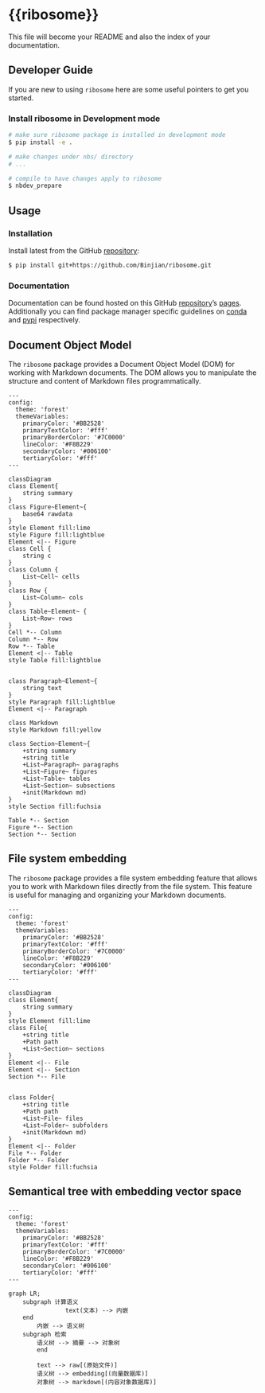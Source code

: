 # {{ribosome}}


<!-- WARNING: THIS FILE WAS AUTOGENERATED! DO NOT EDIT! -->

This file will become your README and also the index of your
documentation.

## Developer Guide

If you are new to using `ribosome` here are some useful pointers to get
you started.

### Install ribosome in Development mode

``` sh
# make sure ribosome package is installed in development mode
$ pip install -e .

# make changes under nbs/ directory
# ...

# compile to have changes apply to ribosome
$ nbdev_prepare
```

## Usage

### Installation

Install latest from the GitHub
[repository](https://github.com/Binjian/ribosome):

``` sh
$ pip install git+https://github.com/Binjian/ribosome.git
```

### Documentation

Documentation can be found hosted on this GitHub
[repository](https://github.com/Binjian/ribosome)’s
[pages](https://Binjian.github.io/ribosome/). Additionally you can find
package manager specific guidelines on
[conda](https://anaconda.org/Binjian/ribosome) and
[pypi](https://pypi.org/project/ribosome/) respectively.

## Document Object Model

The `ribosome` package provides a Document Object Model (DOM) for
working with Markdown documents. The DOM allows you to manipulate the
structure and content of Markdown files programmatically.

``` mermaid
---
config:
  theme: 'forest'
  themeVariables:
    primaryColor: '#BB2528'
    primaryTextColor: '#fff'
    primaryBorderColor: '#7C0000'
    lineColor: '#F8B229'
    secondaryColor: '#006100'
    tertiaryColor: '#fff'
---

classDiagram
class Element{
    string summary
}
class Figure~Element~{
    base64 rawdata
}
style Element fill:lime
style Figure fill:lightblue
Element <|-- Figure
class Cell {
    string c
}
class Column {
    List~Cell~ cells
}
class Row {
    List~Column~ cols
}
class Table~Element~ {
    List~Row~ rows
}
Cell *-- Column
Column *-- Row
Row *-- Table
Element <|-- Table
style Table fill:lightblue


class Paragraph~Element~{
    string text
}
style Paragraph fill:lightblue
Element <|-- Paragraph

class Markdown
style Markdown fill:yellow

class Section~Element~{
    +string summary
    +string title
    +List~Paragraph~ paragraphs
    +List~Figure~ figures
    +List~Table~ tables
    +List~Section~ subsections
    +init(Markdown md)
}
style Section fill:fuchsia

Table *-- Section 
Figure *-- Section 
Section *-- Section 
```

## File system embedding

The `ribosome` package provides a file system embedding feature that
allows you to work with Markdown files directly from the file system.
This feature is useful for managing and organizing your Markdown
documents.

``` mermaid
---
config:
  theme: 'forest'
  themeVariables:
    primaryColor: '#BB2528'
    primaryTextColor: '#fff'
    primaryBorderColor: '#7C0000'
    lineColor: '#F8B229'
    secondaryColor: '#006100'
    tertiaryColor: '#fff'
---

classDiagram
class Element{
    string summary
}
style Element fill:lime
class File{
    +string title
    +Path path
    +List~Section~ sections
}
Element <|-- File
Element <|-- Section
Section *-- File


class Folder{
    +string title
    +Path path
    +List~File~ files
    +List~Folder~ subfolders
    +init(Markdown md)
}
Element <|-- Folder
File *-- Folder
Folder *-- Folder
style Folder fill:fuchsia
```

## Semantical tree with embedding vector space

``` mermaid
---
config:
  theme: 'forest'
  themeVariables:
    primaryColor: '#BB2528'
    primaryTextColor: '#fff'
    primaryBorderColor: '#7C0000'
    lineColor: '#F8B229'
    secondaryColor: '#006100'
    tertiaryColor: '#fff'
---

graph LR;
    subgraph 计算语义
                text(文本) --> 内嵌
    end
        内嵌 --> 语义树
    subgraph 检索
        语义树 --> 摘要 --> 对象树
        end

        text --> raw[(原始文件)]
        语义树 --> embedding[(向量数据库)]
        对象树 --> markdown[(内容对象数据库)]
```
